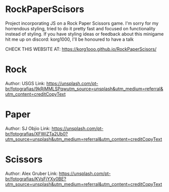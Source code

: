 # RockPaperScisors
Project incorporating JS on a Rock Paper Scissors game.
I'm sorry for my horrendous styling, tried to do it pretty fast and focused on functionality instead of styling.
If you have styling ideas or feedback about this minigame hit me up on discord: korg1000, I'll be honoured to have a talk

CHECK THIS WEBSITE AT: https://korg1ooo.github.io/RockPaperScisors/
# Rock
Author: USGS
Link: https://unsplash.com/pt-br/fotografias/9kRjMMLSPqwutm_source=unsplash&utm_medium=referral&utm_content=creditCopyText

# Paper
Author: SJ Objio
Link: https://unsplash.com/pt-br/fotografias/XFWiZTa2Ub0?utm_source=unsplash&utm_medium=referral&utm_content=creditCopyText

# Scissors
Author: Alex Gruber
Link: https://unsplash.com/pt-br/fotografias/KVsFiYXy0BE?utm_source=unsplash&utm_medium=referral&utm_content=creditCopyText
